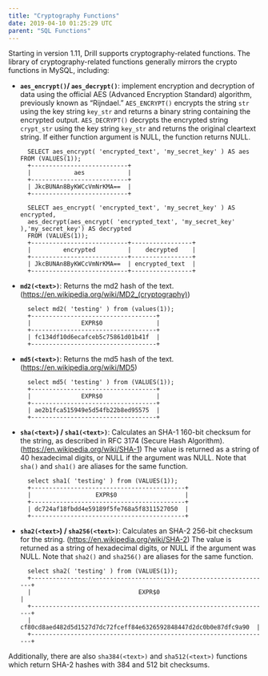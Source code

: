 ```yaml
---
title: "Cryptography Functions"
date: 2019-04-10 01:25:29 UTC
parent: "SQL Functions"
---
```


Starting in version 1.11, Drill supports cryptography-related functions. The library of cryptography-related functions generally mirrors the crypto functions in MySQL, including: 

* **`aes_encrypt()`/ `aes_decrypt()`**: implement encryption and decryption of data using the official AES (Advanced Encryption Standard) algorithm, previously known as “Rijndael.”
 `AES_ENCRYPT()` encrypts the string `str` using the key string `key_str` and returns a binary string containing the encrypted output. `AES_DECRYPT()` decrypts the encrypted string `crypt_str` using the key string `key_str` and returns the original cleartext string. If either function argument is NULL, the function returns NULL.


		SELECT aes_encrypt( 'encrypted_text', 'my_secret_key' ) AS aes FROM (VALUES(1));
		+---------------------------+
		|            aes            |
		+---------------------------+
		| JkcBUNAn8ByKWCcVmNrKMA==  |
		+---------------------------+
		
		SELECT aes_encrypt( 'encrypted_text', 'my_secret_key' ) AS encrypted,
		aes_decrypt(aes_encrypt( 'encrypted_text', 'my_secret_key' ),'my_secret_key') AS decrypted 
		FROM (VALUES(1));
		+---------------------------+-----------------+
		|         encrypted         |    decrypted    |
		+---------------------------+-----------------+
		| JkcBUNAn8ByKWCcVmNrKMA==  | encrypted_text  |
		+---------------------------+-----------------+


* **`md2(<text>)`**:  Returns the md2 hash of the text. (https://en.wikipedia.org/wiki/MD2_(cryptography))


		select md2( 'testing' ) from (values(1));
		+-----------------------------------+
		|              EXPR$0               |
		+-----------------------------------+
		| fc134df10d6ecafceb5c75861d01b41f  |
		+-----------------------------------+


* **`md5(<text>)`**: Returns the md5 hash of the text. (https://en.wikipedia.org/wiki/MD5)

		select md5( 'testing' ) from (VALUES(1));
		+-----------------------------------+
		|              EXPR$0               |
		+-----------------------------------+
		| ae2b1fca515949e5d54fb22b8ed95575  |
		+-----------------------------------+

* **`sha(<text>`) / `sha1(<text>)`**: Calculates an SHA-1 160-bit checksum for the string, as described in RFC 3174 (Secure Hash Algorithm). (https://en.wikipedia.org/wiki/SHA-1) The value is returned as a string of 40 hexadecimal digits, or NULL if the argument was NULL. Note that `sha()` and `sha1()` are aliases for the same function. 

		select sha1( 'testing' ) from (VALUES(1));
		+-------------------------------------------+
		|                  EXPR$0                   |
		+-------------------------------------------+
		| dc724af18fbdd4e59189f5fe768a5f8311527050  |
		+-------------------------------------------+

* **`sha2(<text>`) / `sha256(<text>)`**: Calculates an SHA-2 256-bit checksum for the string. (https://en.wikipedia.org/wiki/SHA-2)  The value is returned as a string of hexadecimal digits, or NULL if the argument was NULL. Note that `sha2()` and `sha256()` are aliases for the same function. 

		select sha2( 'testing' ) from (VALUES(1));
		+-------------------------------------------------------------------+
		|                              EXPR$0                               |
		+-------------------------------------------------------------------+
		| cf80cd8aed482d5d1527d7dc72fceff84e6326592848447d2dc0b0e87dfc9a90  |
		+-------------------------------------------------------------------+

Additionally, there are also `sha384(<text>)` and `sha512(<text>)` functions which return SHA-2 hashes with 384 and 512 bit checksums.